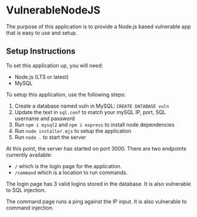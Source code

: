 # VulnerableNodeJS

The purpose of this application is to provide a Node.js based vulnerable app that is easy to use and setup.

## Setup Instructions

To set this application up, you will need:

* Node.js (LTS or latest)
* MySQL

To setup this application, use the following steps:

1. Create a database named vuln in MySQL: `CREATE DATABASE vuln`
2. Update the text in `sql.conf` to match your mySQL IP, port, SQL username and password
3. Run `npm i mysql2` and `npm i express` to install node dependencies
4. Run `node installer.mjs` to setup the application
5. Run `node .` to start the server

At this point, the server has started on port 3000. There are two endpoints currently available:

* `/` which is the login page for the application.
* `/command` which is a location to run commands.

The login page has 3 valid logins stored in the database. It is also vulnerable to SQL injection.

The command page runs a ping against the IP input. It is also vulnerable to command injection. 

